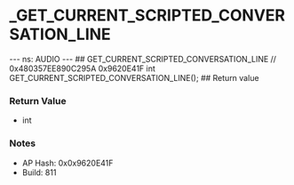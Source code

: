 # _GET_CURRENT_SCRIPTED_CONVERSATION_LINE

--- ns: AUDIO --- ## GET_CURRENT_SCRIPTED_CONVERSATION_LINE  // 0x480357EE890C295A 0x9620E41F int GET_CURRENT_SCRIPTED_CONVERSATION_LINE();   ## Return value

### Return Value
* int

### Notes
* AP Hash: 0x0x9620E41F
* Build: 811

